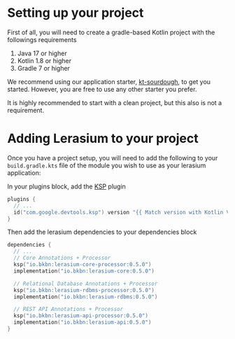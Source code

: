# Setting up your project

First of all, you will need to create a gradle-based Kotlin project with the followings requirements

1. Java 17 or higher
2. Kotlin 1.8 or higher
3. Gradle 7 or higher

We recommend using our application starter, [kt-sourdough](https://github.com/bkbnio/kt-sourdough), to get you started.
However, you are free to use any other starter you prefer.

It is highly recommended to start with a clean project, but this also is not a requirement.

# Adding Lerasium to your project

Once you have a project setup, you will need to add the following to your `build.gradle.kts` file of the module you wish
to use as your lerasium application:

In your plugins block, add the [KSP]() plugin

```kotlin
plugins {
  // ...
  id("com.google.devtools.ksp") version "{{ Match version with Kotlin Version }}"
}
```

Then add the lerasium dependencies to your dependencies block

```kotlin 
dependencies {
  // ...
  // Core Annotations + Processor
  ksp("io.bkbn:lerasium-core-processor:0.5.0")
  implementation("io.bkbn:lerasium-core:0.5.0")

  // Relational Database Annotations + Processor
  ksp("io.bkbn:lerasium-rdbms-processor:0.5.0")
  implementation("io.bkbn:lerasium-rdbms:0.5.0")

  // REST API Annotations + Processor
  ksp("io.bkbn:lerasium-api-processor:0.5.0")
  implementation("io.bkbn:lerasium-api:0.5.0")
}
```
